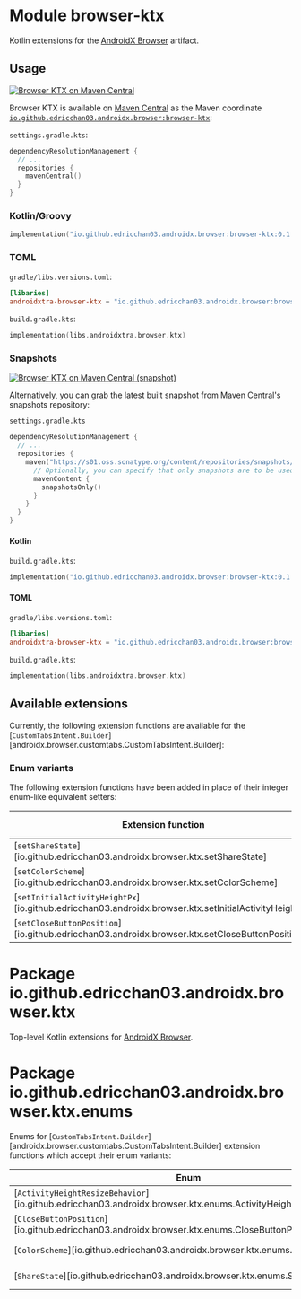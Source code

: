 # Module browser-ktx

Kotlin extensions for
the [AndroidX Browser](https://developer.android.com/jetpack/androidx/releases/browser)
artifact.

## Usage

<a href="https://central.sonatype.com/artifact/io.github.edricchan03.androidx.browser/browser-ktx"><img src="https://img.shields.io/maven-central/v/io.github.edricchan03.androidx.browser/browser-ktx?style=for-the-badge&logo=apachemaven&logoColor=%23C71A36&label=Maven%20Central" alt="Browser KTX on Maven Central"></a>

Browser KTX is available on [Maven Central](https://central.sonatype.com/) as the Maven
coordinate [`io.github.edricchan03.androidx.browser:browser-ktx`](https://central.sonatype.com/artifact/io.github.edricchan03.androidx.browser/browser-ktx):

`settings.gradle.kts`:

```kotlin
dependencyResolutionManagement {
  // ...
  repositories {
    mavenCentral()
  }
}
```

### Kotlin/Groovy

```kotlin
implementation("io.github.edricchan03.androidx.browser:browser-ktx:0.1.0")
```

### TOML

`gradle/libs.versions.toml`:

```toml
[libaries]
androidxtra-browser-ktx = "io.github.edricchan03.androidx.browser:browser-ktx:0.1.0"
```

`build.gradle.kts`:

```kotlin
implementation(libs.androidxtra.browser.ktx)
```

### Snapshots

<a href="https://s01.oss.sonatype.org/content/repositories/snapshots/io/github/edricchan03/androidx/browser/browser-ktx/"><img src="https://img.shields.io/maven-metadata/v?metadataUrl=https%3A%2F%2Fs01.oss.sonatype.org%2Fcontent%2Frepositories%2Fsnapshots%2Fio%2Fgithub%2Fedricchan03%2Fandroidx%2Fbrowser%2Fbrowser-ktx%2Fmaven-metadata.xml&style=for-the-badge&logo=apachemaven&logoColor=%23C71A36&label=Maven%20Central%20(snapshots)" alt="Browser KTX on Maven Central (snapshot)"></a>

Alternatively, you can grab the latest built snapshot from Maven Central's snapshots
repository:

`settings.gradle.kts`

```kotlin
dependencyResolutionManagement {
  // ...
  repositories {
    maven("https://s01.oss.sonatype.org/content/repositories/snapshots/") {
      // Optionally, you can specify that only snapshots are to be used
      mavenContent {
        snapshotsOnly()
      }
    }
  }
}
```

#### Kotlin

`build.gradle.kts`:

```kotlin
implementation("io.github.edricchan03.androidx.browser:browser-ktx:0.1.1-SNAPSHOT")
```

#### TOML

`gradle/libs.versions.toml`:

```toml
[libaries]
androidxtra-browser-ktx = "io.github.edricchan03.androidx.browser:browser-ktx:0.1.1-SNAPSHOT"
```

`build.gradle.kts`:

```kotlin
implementation(libs.androidxtra.browser.ktx)
```

## Available extensions

Currently, the following extension functions are available for the
[`CustomTabsIntent.Builder`][androidx.browser.customtabs.CustomTabsIntent.Builder]:

### Enum variants

The following extension functions have been added in place of their integer enum-like equivalent
setters:

 Extension function                                                                                | Enum                                                                                                        | Java equivalent                                                                                                                      
-------------------------------------------------------------------------------------------------------|-------------------------------------------------------------------------------------------------------------|------------------------------------------------------------------------------------------------------------------------------------------
 [`setShareState`][io.github.edricchan03.androidx.browser.ktx.setShareState]                           | [`ShareState`][io.github.edricchan03.androidx.browser.ktx.enums.ShareState]                                 | [Link](https://developer.android.com/reference/androidx/browser/customtabs/CustomTabsIntent.Builder#setShareState(int))                  
 [`setColorScheme`][io.github.edricchan03.androidx.browser.ktx.setColorScheme]                         | [`ColorScheme`][io.github.edricchan03.androidx.browser.ktx.enums.ColorScheme]                               | [Link](https://developer.android.com/reference/androidx/browser/customtabs/CustomTabsIntent.Builder#setColorScheme(int))                 |
| [`setInitialActivityHeightPx`][io.github.edricchan03.androidx.browser.ktx.setInitialActivityHeightPx] | [`ActivityHeightResizeBehavior`][io.github.edricchan03.androidx.browser.ktx.enums.ActivityHeightResizeBehavior] | [Link](https://developer.android.com/reference/androidx/browser/customtabs/CustomTabsIntent.Builder#setInitialActivityHeightPx(int,int)) |
| [`setCloseButtonPosition`][io.github.edricchan03.androidx.browser.ktx.setCloseButtonPosition]         | [`CloseButtonPosition`][io.github.edricchan03.androidx.browser.ktx.enums.CloseButtonPosition]               | [Link](https://developer.android.com/reference/androidx/browser/customtabs/CustomTabsIntent.Builder#setCloseButtonPosition(int))         |

# Package io.github.edricchan03.androidx.browser.ktx

Top-level Kotlin extensions
for [AndroidX Browser](https://developer.android.com/jetpack/androidx/releases/browser).

# Package io.github.edricchan03.androidx.browser.ktx.enums

Enums for [`CustomTabsIntent.Builder`][androidx.browser.customtabs.CustomTabsIntent.Builder]
extension functions which accept their enum variants:

| **Enum**                                                                                                        | **Method**                                                                                            |
|-----------------------------------------------------------------------------------------------------------------|-------------------------------------------------------------------------------------------------------|
 [`ActivityHeightResizeBehavior`][io.github.edricchan03.androidx.browser.ktx.enums.ActivityHeightResizeBehavior] | [`setInitialActivityHeightPx`][io.github.edricchan03.androidx.browser.ktx.setInitialActivityHeightPx] 
 [`CloseButtonPosition`][io.github.edricchan03.androidx.browser.ktx.enums.CloseButtonPosition]                   | [`setCloseButtonPosition`][io.github.edricchan03.androidx.browser.ktx.setCloseButtonPosition]         
 [`ColorScheme`][io.github.edricchan03.androidx.browser.ktx.enums.ColorScheme]                                   | [`setColorScheme`][io.github.edricchan03.androidx.browser.ktx.setColorScheme]                         
 [`ShareState`][io.github.edricchan03.androidx.browser.ktx.enums.ShareState]                                     | [`setShareState`][io.github.edricchan03.androidx.browser.ktx.setShareState]                           
